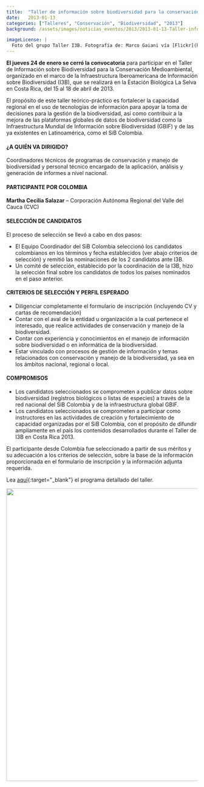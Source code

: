 ```yaml
---
title:  "Taller de información sobre biodiversidad para la conservación medioambiental"
date:   2013-01-13
categories: ["Talleres", "Conservación", "Biodiversidad", "2013"]
background: /assets/images/noticias_eventos/2013/2013-01-13-Taller-información-biodiversidad-para-conservacion-c.jpg

imageLicense: |
  Foto del grupo Taller I3B. Fotografía de: Marco Gaiani vía [Flickr](https://flic.kr/p/ec8CbQ)
---
```


**El jueves 24 de enero se cerró la convocatoria** para participar en el Taller de Información sobre Biodiversidad para la Conservación Medioambiental, organizado en el marco de la Infraestructura Iberoamericana de Información sobre Biodiversidad (I3B), que se realizará en la Estación Biológica La Selva en Costa Rica, del 15 al 18 de abril de 2013.  

El propósito de este taller teórico-práctico es fortalecer la capacidad regional en el uso de tecnologías de información para apoyar la toma de decisiones para la gestión de la biodiversidad, así como contribuir a la mejora de las plataformas globales de datos de biodiversidad como la Infraestructura Mundial de Información sobre Biodiversidad (GBIF) y de las ya existentes en Latinoamérica, como el SiB Colombia.  

#### ¿A QUIÉN VA DIRIGIDO?

Coordinadores técnicos de programas de conservación y manejo de biodiversidad y personal técnico encargado de la aplicación, análisis y generación de informes a nivel nacional.

 

#### PARTICIPANTE POR COLOMBIA

**Martha Cecilia Salazar** – Corporación Autónoma Regional del Valle del Cauca (CVC)

#### SELECCIÓN DE CANDIDATOS

El proceso de selección se llevó a cabo en dos pasos:

- El Equipo Coordinador del SiB Colombia seleccionó los candidatos colombianos en los términos y fecha establecidos (ver abajo criterios de selección) y remitió las nominaciones de los 2 candidatos ante I3B.
- Un comité de selección, establecido por la coordinación de la I3B, hizo la selección final sobre los candidatos de todos los países nominados en el paso anterior.
 

#### CRITERIOS DE SELECCIÓN Y PERFIL ESPERADO

- Diligenciar completamente el formulario de inscripción (incluyendo CV y cartas de recomendación)
- Contar con el aval de la entidad u organización a la cual pertenece el interesado, que realice actividades de conservación y manejo de la biodiversidad.
- Contar con experiencia y conocimientos en el manejo de información sobre biodiversidad o en informática de la biodiversidad.
- Estar vinculado con procesos de gestión de información y temas relacionados con conservación y manejo de la biodiversidad, ya sea en los ámbitos nacional, regional o local.

#### COMPROMISOS

- Los candidatos seleccionados se comprometen a publicar datos sobre biodiversidad (registros biológicos o listas de especies) a través de la red nacional del SiB Colombia y de la infraestructura global GBIF.
- Los candidatos seleccionados se comprometen a participar como instructores en las actividades de creación y fortalecimiento de capacidad organizadas por el SiB Colombia, con el propósito de difundir ampliamente en el país los contenidos desarrollados durante el Taller de I3B en Costa Rica 2013.
 

El participante desde Colombia fue seleccionado a partir de sus méritos y su adecuación a los criterios de selección, sobre la base de la información proporcionada en el formulario de inscripción y la información adjunta requerida.  

Lea [aquí](http://www.recibio.net/informacion-biodiversidad-conservacion/?postTabs=1){:target="_blank"}
 el programa detallado del taller.

<img src="/assets/images/noticias_eventos/2013/2013-01-13-Taller-información-biodiversidad-para-conservacion-b.jpg" width=770>
